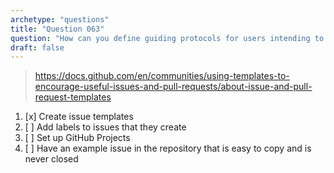 ```yaml
---
archetype: "questions"
title: "Question 063"
question: "How can you define guiding protocols for users intending to submit bug reports or propose new features in your repository so they know what information to fill-in?"
draft: false
---
```



> https://docs.github.com/en/communities/using-templates-to-encourage-useful-issues-and-pull-requests/about-issue-and-pull-request-templates
1. [x] Create issue templates
1. [ ] Add labels to issues that they create
1. [ ] Set up GitHub Projects
1. [ ] Have an example issue in the repository that is easy to copy and is never closed

